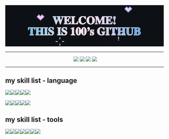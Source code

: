 <div align="center">
  <img src="https://github.com/baezzzi/baezzzi/blob/main/%E1%84%80%E1%85%B5%E1%86%BA%E1%84%92%E1%85%A5%E1%84%87%E1%85%B3.gif">
</div>

***

<div aling="center">
  &nbsp;&nbsp;&nbsp;&nbsp;&nbsp;&nbsp;&nbsp;&nbsp;&nbsp;&nbsp;&nbsp;&nbsp;&nbsp;&nbsp;&nbsp;&nbsp;&nbsp;&nbsp;&nbsp;&nbsp;&nbsp;&nbsp;&nbsp;&nbsp;&nbsp;&nbsp;&nbsp;&nbsp;&nbsp;&nbsp;&nbsp;
  &nbsp;&nbsp;&nbsp;&nbsp;&nbsp;&nbsp;&nbsp;&nbsp;&nbsp;&nbsp;&nbsp;&nbsp;&nbsp;&nbsp;&nbsp;&nbsp;&nbsp;&nbsp;&nbsp;&nbsp;&nbsp;&nbsp;
  <a href="https://velog.io/@mynumber100/series"><img src="https://img.shields.io/badge/mynumberis100.log-20C997?style=flat-square&logo=velog&logoColor=white"/></a>
  <a href="https://www.instagram.com/"><img src="https://img.shields.io/badge/instagram-FF0069?style=flat-square&logo=instagram&logoColor=white" /></a>
  <a href="https://blog.naver.com/xzxxeon"><img src="https://img.shields.io/badge/naver blog-03C75A?style=flat-square&logo=blog&logoColor=white" /></a>
  <a href="https://solved.ac/hannee233"><img src="http://mazassumnida.wtf/api/mini/generate_badge?boj=hannee233&theme=dark" margin-left=1100/></a>
</div>

  
***


## my skill list - language
<img src="https://img.shields.io/badge/java script-F7DF1E?style=flat-square&logo=JavaScript&logoColor=white" /><img src="https://img.shields.io/badge/HTML5-E34F26?style=flat-square&logo=HTML5&logoColor=white" /><img src="https://img.shields.io/badge/CSS3-1572B6?style=flat-square&logo=CSS3&logoColor=white" /><img src="https://img.shields.io/badge/react-61DAFB?style=flat-square&logo=React&logoColor=white" /><img src="https://img.shields.io/badge/python-3776AB?style=flat-square&logo=Python&logoColor=white" />

<img src="https://img.shields.io/badge/c-A8B9CC?style=flat-square&logo=C&logoColor=white" /><img src="https://img.shields.io/badge/java-007396?style=flat-square&logo=java&logoColor=white" /><img src="https://img.shields.io/badge/spring boot-6DB33F?style=flat-square&logo=springboot&logoColor=white" /><img src="https://img.shields.io/badge/android-3DDC84?style=flat-square&logo=Android&logoColor=white" /><img src="https://img.shields.io/badge/MYSQL-4479A1?style=flat-square&logo=MySQL&logoColor=white" />

## my skill list - tools
<img src="https://img.shields.io/badge/andriod studio-3DDC84?style=flat-square&logo=AndroidStudio&logoColor=white" /><img src="https://img.shields.io/badge/git-F05032?style=flat-square&logo=Git&logoColor=white" /><img src="https://img.shields.io/badge/vs code-5D87BF?style=flat-square&logo=V&logoColor=white" /><img src="https://img.shields.io/badge/intelliJ-000000?style=flat-square&logo=intelliJIDEA&logoColor=white" /><img src="https://img.shields.io/badge/notion-000000?style=flat-square&logo=notion&logoColor=white" /><img src="https://img.shields.io/badge/photoshop-1875F3?style=flat-square&" /><img src="https://img.shields.io/badge/premeire pro-1875F3?style=flat-square" />
<!--
**baezzzi/baezzzi** is a ✨ _special_ ✨ repository because its `README.md` (this file) appears on your GitHub profile.

Here are some ideas to get you started:

- 🔭 I’m currently working on ...
- 🌱 I’m currently learning ...
- 👯 I’m looking to collaborate on ...
- 🤔 I’m looking for help with ...
- 💬 Ask me about ...
- 📫 How to reach me: ...
- 😄 Pronouns: ...
- ⚡ Fun fact: ...
-->
